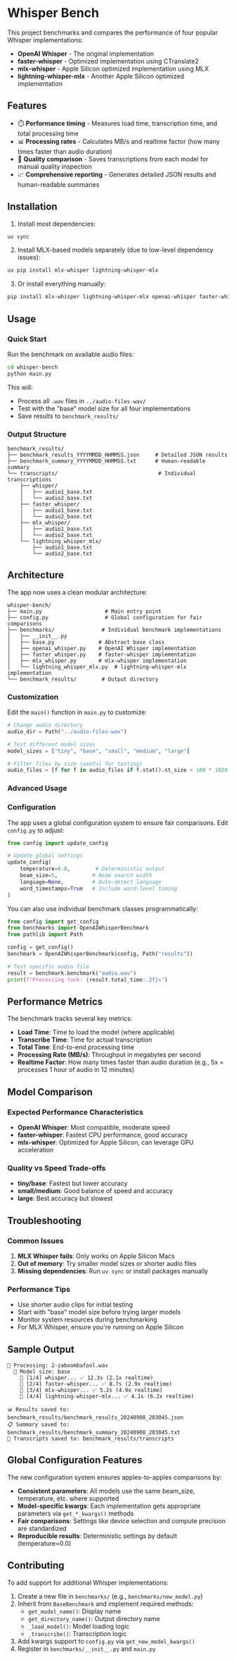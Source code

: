 # Whisper Bench

This project benchmarks and compares the performance of four popular Whisper implementations:

- **OpenAI Whisper** - The original implementation
- **faster-whisper** - Optimized implementation using CTranslate2
- **mlx-whisper** - Apple Silicon optimized implementation using MLX
- **lightning-whisper-mlx** - Another Apple Silicon optimized implementation

## Features

- ⏱️ **Performance timing** - Measures load time, transcription time, and total processing time
- 📊 **Processing rates** - Calculates MB/s and realtime factor (how many times faster than audio duration)
- 💾 **Quality comparison** - Saves transcriptions from each model for manual quality inspection
- 📈 **Comprehensive reporting** - Generates detailed JSON results and human-readable summaries

## Installation

1. Install most dependencies:
```bash
uv sync
```

2. Install MLX-based models separately (due to low-level dependency issues):
```bash
uv pip install mlx-whisper lightning-whisper-mlx
```

3. Or install everything manually:
```bash
pip install mlx-whisper lightning-whisper-mlx openai-whisper faster-whisper librosa numpy
```

## Usage

### Quick Start

Run the benchmark on available audio files:

```bash
cd whisper-bench
python main.py
```

This will:
- Process all `.wav` files in `../audio-files-wav/`
- Test with the "base" model size for all four implementations
- Save results to `benchmark_results/`

### Output Structure

```
benchmark_results/
├── benchmark_results_YYYYMMDD_HHMMSS.json     # Detailed JSON results
├── benchmark_summary_YYYYMMDD_HHMMSS.txt      # Human-readable summary
└── transcripts/                                # Individual transcriptions
    ├── whisper/
    │   ├── audio1_base.txt
    │   └── audio2_base.txt
    ├── faster_whisper/
    │   ├── audio1_base.txt
    │   └── audio2_base.txt
    ├── mlx_whisper/
    │   ├── audio1_base.txt
    │   └── audio2_base.txt
    └── lightning_whisper_mlx/
        ├── audio1_base.txt
        └── audio2_base.txt
```

## Architecture

The app now uses a clean modular architecture:

```
whisper-bench/
├── main.py                    # Main entry point
├── config.py                  # Global configuration for fair comparisons  
├── benchmarks/               # Individual benchmark implementations
│   ├── __init__.py
│   ├── base.py              # Abstract base class
│   ├── openai_whisper.py    # OpenAI Whisper implementation
│   ├── faster_whisper.py    # faster-whisper implementation
│   ├── mlx_whisper.py       # mlx-whisper implementation
│   └── lightning_whisper_mlx.py  # lightning-whisper-mlx implementation
└── benchmark_results/        # Output directory
```

### Customization

Edit the `main()` function in `main.py` to customize:

```python
# Change audio directory
audio_dir = Path("../audio-files-wav")

# Test different model sizes
model_sizes = ["tiny", "base", "small", "medium", "large"]

# Filter files by size (useful for testing)
audio_files = [f for f in audio_files if f.stat().st_size < 100 * 1024 * 1024]  # < 100MB
```

### Advanced Usage

### Configuration

The app uses a global configuration system to ensure fair comparisons. Edit `config.py` to adjust:

```python
from config import update_config

# Update global settings  
update_config(
    temperature=0.0,        # Deterministic output
    beam_size=5,           # Beam search width
    language=None,         # Auto-detect language
    word_timestamps=True   # Include word-level timing
)
```

You can also use individual benchmark classes programmatically:

```python
from config import get_config
from benchmarks import OpenAIWhisperBenchmark
from pathlib import Path

config = get_config()
benchmark = OpenAIWhisperBenchmark(config, Path("results"))

# Test specific audio file
result = benchmark.benchmark("audio.wav")
print(f"Processing took: {result.total_time:.2f}s")
```

## Performance Metrics

The benchmark tracks several key metrics:

- **Load Time**: Time to load the model (where applicable)
- **Transcribe Time**: Time for actual transcription
- **Total Time**: End-to-end processing time
- **Processing Rate (MB/s)**: Throughput in megabytes per second
- **Realtime Factor**: How many times faster than audio duration (e.g., 5x = processes 1 hour of audio in 12 minutes)

## Model Comparison

### Expected Performance Characteristics

- **OpenAI Whisper**: Most compatible, moderate speed
- **faster-whisper**: Fastest CPU performance, good accuracy
- **mlx-whisper**: Optimized for Apple Silicon, can leverage GPU acceleration

### Quality vs Speed Trade-offs

- **tiny/base**: Fastest but lower accuracy
- **small/medium**: Good balance of speed and accuracy  
- **large**: Best accuracy but slowest

## Troubleshooting

### Common Issues

1. **MLX Whisper fails**: Only works on Apple Silicon Macs
2. **Out of memory**: Try smaller model sizes or shorter audio files
3. **Missing dependencies**: Run `uv sync` or install packages manually

### Performance Tips

- Use shorter audio clips for initial testing
- Start with "base" model size before trying larger models
- Monitor system resources during benchmarking
- For MLX Whisper, ensure you're running on Apple Silicon

## Sample Output

```
🎵 Processing: 2-zaboombafool.wav
  📏 Model size: base
    🔄 [1/4] whisper... ✅ 12.3s (2.1x realtime)
    🔄 [2/4] faster-whisper... ✅ 8.7s (2.9x realtime)  
    🔄 [3/4] mlx-whisper... ✅ 5.2s (4.9x realtime)
    🔄 [4/4] lightning-whisper-mlx... ✅ 4.1s (6.2x realtime)

📊 Results saved to: benchmark_results/benchmark_results_20240908_203045.json
📋 Summary saved to: benchmark_results/benchmark_summary_20240908_203045.txt
📝 Transcripts saved to: benchmark_results/transcripts
```

## Global Configuration Features

The new configuration system ensures apples-to-apples comparisons by:

- **Consistent parameters**: All models use the same beam_size, temperature, etc. where supported
- **Model-specific kwargs**: Each implementation gets appropriate parameters via `get_*_kwargs()` methods
- **Fair comparisons**: Settings like device selection and compute precision are standardized
- **Reproducible results**: Deterministic settings by default (temperature=0.0)

## Contributing

To add support for additional Whisper implementations:

1. Create a new file in `benchmarks/` (e.g., `benchmarks/new_model.py`)
2. Inherit from `BaseBenchmark` and implement required methods:
   - `get_model_name()`: Display name
   - `get_directory_name()`: Output directory name  
   - `_load_model()`: Model loading logic
   - `_transcribe()`: Transcription logic
3. Add kwargs support to `config.py` via `get_new_model_kwargs()`
4. Register in `benchmarks/__init__.py` and `main.py`